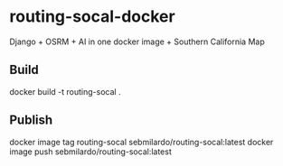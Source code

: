 # routing-socal-docker
Django + OSRM + AI in one docker image + Southern California Map 

## Build

docker build -t routing-socal .

## Publish

docker image tag routing-socal sebmilardo/routing-socal:latest
docker image push sebmilardo/routing-socal:latest
